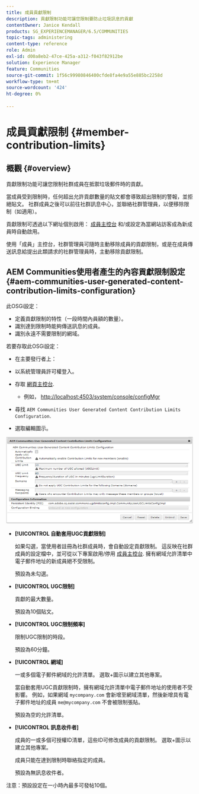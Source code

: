 ```yaml
---
title: 成員貢獻限制
description: 貢獻限制功能可讓您限制要防止垃圾訊息的貢獻
contentOwner: Janice Kendall
products: SG_EXPERIENCEMANAGER/6.5/COMMUNITIES
topic-tags: administering
content-type: reference
role: Admin
exl-id: d00a8eb2-47ce-425a-a312-f043f82912be
solution: Experience Manager
feature: Communities
source-git-commit: 1f56c99980846400cfde8fa4e9a55e885bc2258d
workflow-type: tm+mt
source-wordcount: '424'
ht-degree: 0%

---
```


# 成員貢獻限制 {#member-contribution-limits}

## 概觀 {#overview}

貢獻限制功能可讓您限制社群成員在抵禦垃圾郵件時的貢獻。

當成員受到限制時，任何超出允許貢獻數量的貼文都會導致超出限制的警報，並拒絕貼文。 社群成員之後可以前往社群訊息中心，並聯絡社群管理員，以便移除限制（如適用）。

貢獻限制可透過以下網址個別啟用： [成員主控台](members.md) 和/或設定為當網站訪客成為新成員時自動啟用。

使用「成員」主控台，社群管理員可隨時主動移除成員的貢獻限制，或是在成員傳送訊息給提出此類請求的社群管理員時，主動移除貢獻限制。

## AEM Communities使用者產生的內容貢獻限制設定 {#aem-communities-user-generated-content-contribution-limits-configuration}

此OSGi設定：

* 定義貢獻限制的特性（一段時間內員額的數量）。
* 識別達到限制時能夠傳送訊息的成員。
* 識別永遠不需要限制的網域。

若要存取此OSGi設定：

* 在主要發行者上：
* 以系統管理員許可權登入。
* 存取 [網頁主控台](../../help/sites-deploying/configuring-osgi.md).

   * 例如， [http://localhost:4503/system/console/configMgr](http://localhost:4503/system/console/configMgr)

* 尋找 `AEM Communities User Generated Content Contribution Limits Configuration`.
* 選取編輯圖示。

![configure-limits](assets/configure-limits.png)

* **[!UICONTROL 自動套用UGC貢獻限制]**

  如果勾選，當使用者註冊為社群成員時，會自動設定貢獻限制。 這反映在社群成員的設定檔中，並可從以下專案啟用/停用 [成員主控台](members.md). 擁有網域允許清單中電子郵件地址的新成員絕不受限制。

  預設為未勾選。

* **[!UICONTROL UGC限制]**

  貢獻的最大數量。

  預設為10個貼文。

* **[!UICONTROL UGC限制頻率]**

  限制UGC限制的時段。

  預設為60分鐘。

* **[!UICONTROL 網域]**

  一或多個電子郵件網域的允許清單。 選取+圖示以建立其他專案。

  當自動套用UGC貢獻限制時，擁有網域允許清單中電子郵件地址的使用者不受影響。 例如，如果網域 `mycompany.com` 會新增至網域清單，然後新增具有電子郵件地址的成員 `me@mycompany.com` 不會被限制張貼。

  預設為空的允許清單。

* **[!UICONTROL 訊息收件者]**

  成員的一或多個可授權ID清單，這些ID可修改成員的貢獻限制。 選取+圖示以建立其他專案。

  成員只能在達到限制時聯絡指定的成員。

  預設為無訊息收件者。

注意：預設設定在一小時內最多可發帖10個。
